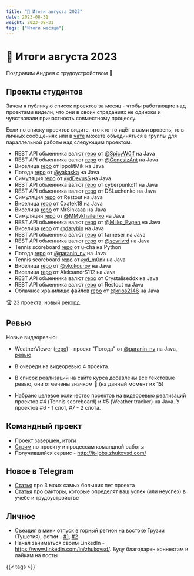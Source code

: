 ```yaml
---
title: "📝 Итоги августа 2023"
date: 2023-08-31
weight: 2023-08-31
tags: ["Итоги месяца"]
---
```


# 📝 Итоги августа 2023

Поздравим Андрея с трудоустройством 👏

## Проекты студентов

Зачем я публикую список проектов за месяц - чтобы работающие над проектами видели, что они в своих страданиях не одиноки и чувствовали причастность совместному процессу.

Если по списку проектов видите, что кто-то идёт с вами вровень, то в личных сообщениях или в [чате](https://t.me/zhukovsd_it_chat) можете объединяться в группы для параллельной работы над следующим проектом.

- REST API обменника валют [repo](https://github.com/SpicyW0lf/currencyRate) от [@SpicyW0lf](https://t.me/SpicyW0lf) на Java 
- REST API обменника валют [repo](https://github.com/GenesizAnt/CurrencyExchange) от [@GenesizAnt](https://t.me/GenesizAnt) на Java 
- Виселица [repo](https://github.com/IppolitMik/Gallows) от IppolitMik на Java 
- Погода [repo](https://github.com/yakaska/Tenki) от [@yakaska](https://t.me/yakaska) на Java 
- Симуляция [repo](https://github.com/dDevusS/Simulation-) от [@dDevusS](https://t.me/dDevusS) на Java 
- REST API обменника валют [repo](https://github.com/cyberpunkoff/CurrencyExchange) от cyberpunkoff на Java 
- REST API обменника валют [repo](https://github.com/DSLuchenko/currency-exchange) от DSLuchenko на Java 
- Симуляция [repo](https://github.com/Restout/Simulation_pet_project) от Restout на Java 
- Виселица [repo](https://github.com/Cxatek18/Gallow_Game) от Cxatek18 на Java 
- Виселица [repo](https://github.com/MrSinkaaa/Gallows) от MrSinkaaa на Java 
- Симуляция [repo](https://github.com/Keks18/Simulation) от [@MMykhailenko](https://t.me/MMykhailenko) на Java 
- REST API обменника валют [repo](https://github.com/MilkoEvgen/exchange) от [@Milko_Evgen](https://t.me/Milko_Evgen) на Java 
- Виселица [repo](https://github.com/rybin-dev/hangman) от [@darybin](https://t.me/darybin) на Java 
- REST API обменника валют [repo](https://github.com/farneser/currency-exchange) от farneser на Java 
- REST API обменника валют [repo](https://github.com/olegnelezin/Currency-Exchanger-REST-API) от [@scvrlvrd](https://t.me/scvrlvrd) на Java 
- Tennis scoreboard [repo](https://github.com/u-cha/TennisMatchScoreboard) от u-cha на Python 
- Погода [repo](https://github.com/garaninnv/weather/tree/master) от [@garanin_nv](https://t.me/garanin_nv) на Java 
- Tennis scoreboard [repo](https://github.com/kopyshov/TennisScoreboard) от [@d_m0nk](https://t.me/d_m0nk) на Java 
- Виселица [repo](https://github.com/VladimirKokourov/hangman) от [@vkokourov](https://t.me/vkokourov) на Java 
- Виселица [repo](https://github.com/AleksandrS112/test/blob/main/Hangman) от AleksandrS112 на Java 
- REST API обменника валют [repo](https://github.com/Crystaliseddx/CurrencyExchange) от Crystaliseddx на Java 
- REST API обменника валют [repo](https://github.com/Restout/CurrencieExgange_Pet_project) от Restout на Java
- Облачное хранилище файлов [repo](https://github.com/krios2146/cloud-file-storage) от [@krios2146](https://t.me/krios2146) на Java

🏆 23 проекта, новый рекорд. 

## Ревью

Новые видеоревью:

- WeatherViewer ([repo](https://github.com/garaninnv/weather/)) - проект "Погода" от [@garanin_nv](https://t.me/garanin_nv) на Java, [ревью](https://t.me/zhukovsd_it_chat/16351)

- В очереди на видеоревью 4 проекта.
- В [список реализаций](https://zhukovsd.github.io/java-backend-learning-course/Projects/FinishedProjects/) на сайте курса добавлены все текстовые ревью, они отмечены значком 📝 (на данный момент их 15)
- Набрано целевое количество проектов на видеоревью реализаций проектов #4 (Tennis scoreboard) и #5 (Weather tracker) на Java. У проектов #6 - 1 слот, #7 - 2 слота.

## Командный проект

- Проект завершен, [итоги](https://t.me/zhukovsd_it_mentor/83)
- [Стрим](https://www.youtube.com/watch?v=LLaJgrP6S1A) по проекту и процессам командной работы
- Получившийся сервис - http://it-jobs.zhukovsd.com/

## Новое в Telegram

- [Статья](https://t.me/zhukovsd_it_mentor/85) про 3 моих самых больших пет проекта 
- [Статья](https://t.me/zhukovsd_it_mentor/86) про факторы, которые определят ваш успех (или неуспех) в учебе и трудоустройстве

## Личное

- Съездил в мини отпуск в горный регион на востоке Грузии (Тушетия), фотки - [#1](https://t.me/zhukovsd_it_chat/17269), [#2](https://t.me/zhukovsd_it_chat/17417)
- Начал заниматься своим LinkedIn - https://www.linkedin.com/in/zhukovsd/. Буду благодарен коннектам и лайкам на посты

{{< tags >}}